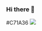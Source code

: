 ### Hi there 👋

<!--
**ddr4869/ddr4869** is a ✨ _special_ ✨ repository because its `README.md` (this file) appears on your GitHub profile.

Here are some ideas to get you started:

- 🔭 I’m currently working on ...
- 🌱 I’m currently learning ...
- 👯 I’m looking to collaborate on ...
- 🤔 I’m looking for help with ...
- 💬 Ask me about ...
- 📫 How to reach me: ...
- 😄 Pronouns: ...
- ⚡ Fun fact: ...
-->
#C71A36
<a href="www.google.com" target="_blank"><img src="https://img.shields.io/badge/000000?style=plastic&logo=#C71A36&logoColor=000000"/></a>
